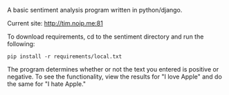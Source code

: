 A basic sentiment analysis program written in python/django.

Current site: http://tim.noip.me:81

To download requirements, cd to the sentiment directory and run the following:

    pip install -r requirements/local.txt

The program determines whether or not the text you entered is positive or negative. To see the functionality, view the results for "I love Apple" and do the same for "I hate Apple."
